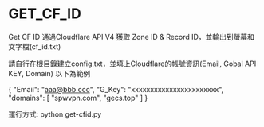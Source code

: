 # GET_CF_ID
Get CF ID
通過Cloudflare API V4 獲取 Zone ID & Record ID，並輸出到螢幕和文字檔(cf_id.txt)


請自行在根目錄建立config.txt，並填上Cloudflare的帳號資訊(Email, Gobal API KEY, Domain)
以下為範例

{
    "Email": "aaa@bbb.ccc",
    "G_Key": "xxxxxxxxxxxxxxxxxxxxxxx",
    "domains": [
    	"spwvpn.com",
     	"gecs.top"
    ]
}

運行方式: python get-cfid.py
